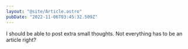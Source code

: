 ```yaml
---
layout: "@site/Article.astro"
pubDate: "2022-11-06T03:45:32.509Z"
---
```


I should be able to post extra small thoughts. 
Not everything has to be an article right?